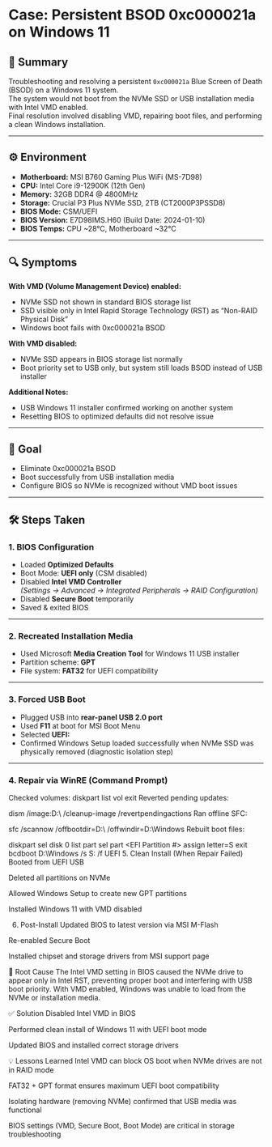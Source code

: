 # Case: Persistent BSOD 0xc000021a on Windows 11

## 📝 Summary
Troubleshooting and resolving a persistent `0xc000021a` Blue Screen of Death (BSOD) on a Windows 11 system.  
The system would not boot from the NVMe SSD or USB installation media with Intel VMD enabled.  
Final resolution involved disabling VMD, repairing boot files, and performing a clean Windows installation.

---

## ⚙️ Environment
- **Motherboard:** MSI B760 Gaming Plus WiFi (MS-7D98)  
- **CPU:** Intel Core i9-12900K (12th Gen)  
- **Memory:** 32GB DDR4 @ 4800MHz  
- **Storage:** Crucial P3 Plus NVMe SSD, 2TB (CT2000P3PSSD8)  
- **BIOS Mode:** CSM/UEFI  
- **BIOS Version:** E7D98IMS.H60 (Build Date: 2024-01-10)  
- **BIOS Temps:** CPU ~28°C, Motherboard ~32°C  

---

## 🔍 Symptoms

**With VMD (Volume Management Device) enabled:**
- NVMe SSD not shown in standard BIOS storage list
- SSD visible only in Intel Rapid Storage Technology (RST) as “Non-RAID Physical Disk”
- Windows boot fails with 0xc000021a BSOD

**With VMD disabled:**
- NVMe SSD appears in BIOS storage list normally
- Boot priority set to USB only, but system still loads BSOD instead of USB installer

**Additional Notes:**
- USB Windows 11 installer confirmed working on another system
- Resetting BIOS to optimized defaults did not resolve issue

---

## 🎯 Goal
- Eliminate 0xc000021a BSOD
- Boot successfully from USB installation media
- Configure BIOS so NVMe is recognized without VMD boot issues

---

## 🛠️ Steps Taken

### 1. BIOS Configuration
- Loaded **Optimized Defaults**
- Boot Mode: **UEFI only** (CSM disabled)
- Disabled **Intel VMD Controller**  
  *(Settings → Advanced → Integrated Peripherals → RAID Configuration)*
- Disabled **Secure Boot** temporarily
- Saved & exited BIOS

---

### 2. Recreated Installation Media
- Used Microsoft **Media Creation Tool** for Windows 11 USB installer
- Partition scheme: **GPT**
- File system: **FAT32** for UEFI compatibility

---

### 3. Forced USB Boot
- Plugged USB into **rear-panel USB 2.0 port**
- Used **F11** at boot for MSI Boot Menu
- Selected **UEFI: <USB name>**
- Confirmed Windows Setup loaded successfully when NVMe SSD was physically removed (diagnostic isolation step)

---

### 4. Repair via WinRE (Command Prompt)

Checked volumes:
diskpart
list vol
exit
Reverted pending updates:


dism /image:D:\ /cleanup-image /revertpendingactions
Ran offline SFC:


sfc /scannow /offbootdir=D:\ /offwindir=D:\Windows
Rebuilt boot files:


diskpart
sel disk 0
list part
sel part <EFI Partition #>
assign letter=S
exit
bcdboot D:\Windows /s S: /f UEFI
5. Clean Install (When Repair Failed)
Booted from UEFI USB

Deleted all partitions on NVMe

Allowed Windows Setup to create new GPT partitions

Installed Windows 11 with VMD disabled

6. Post-Install
Updated BIOS to latest version via MSI M-Flash

Re-enabled Secure Boot

Installed chipset and storage drivers from MSI support page

🎯 Root Cause
The Intel VMD setting in BIOS caused the NVMe drive to appear only in Intel RST, preventing proper boot and interfering with USB boot priority.
With VMD enabled, Windows was unable to load from the NVMe or installation media.

✅ Solution
Disabled Intel VMD in BIOS

Performed clean install of Windows 11 with UEFI boot mode

Updated BIOS and installed correct storage drivers

💡 Lessons Learned
Intel VMD can block OS boot when NVMe drives are not in RAID mode

FAT32 + GPT format ensures maximum UEFI boot compatibility

Isolating hardware (removing NVMe) confirmed that USB media was functional

BIOS settings (VMD, Secure Boot, Boot Mode) are critical in storage troubleshooting
